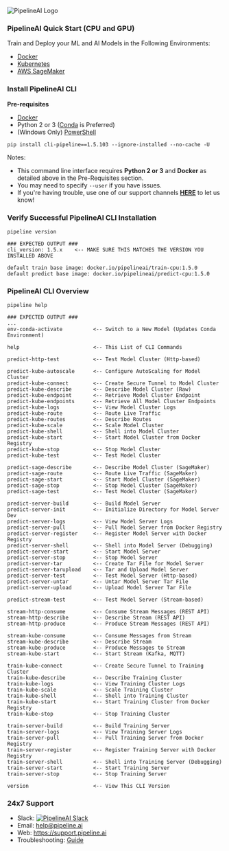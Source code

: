 ![PipelineAI Logo](http://pipeline.ai/assets/img/logo/pipelineai-split-black-258x62.png)

### PipelineAI Quick Start (CPU and GPU)
Train and Deploy your ML and AI Models in the Following Environments:
* [Docker](/docs/quickstart/docker)
* [Kubernetes](/docs/quickstart/kubernetes)
* [AWS SageMaker](/docs/quickstart/sagemaker)

### Install PipelineAI CLI
**Pre-requisites**
* [Docker](https://www.docker.com/community-edition#/download)
* Python 2 or 3 ([Conda](https://conda.io/docs/install/quick.html) is Preferred)
* (Windows Only) [PowerShell](https://github.com/PowerShell/PowerShell/tree/master/docs/installation)
```
pip install cli-pipeline==1.5.103 --ignore-installed --no-cache -U
```
Notes: 
* This command line interface requires **Python 2 or 3** and **Docker** as detailed above in the Pre-Requisites section.
* You may need to specify `--user` if you have issues.
* If you're having trouble, use one of our support channels [**HERE**](#24x7-support) to let us know!

### Verify Successful PipelineAI CLI Installation
```
pipeline version

### EXPECTED OUTPUT ###
cli_version: 1.5.x    <-- MAKE SURE THIS MATCHES THE VERSION YOU INSTALLED ABOVE

default train base image: docker.io/pipelineai/train-cpu:1.5.0     
default predict base image: docker.io/pipelineai/predict-cpu:1.5.0 
```

### PipelineAI CLI Overview
```
pipeline help

### EXPECTED OUTPUT ###
...
env-conda-activate          <-- Switch to a New Model (Updates Conda Environment)

help                        <-- This List of CLI Commands

predict-http-test           <-- Test Model Cluster (Http-based)

predict-kube-autoscale      <-- Configure AutoScaling for Model Cluster
predict-kube-connect        <-- Create Secure Tunnel to Model Cluster 
predict-kube-describe       <-- Describe Model Cluster (Raw)
predict-kube-endpoint       <-- Retrieve Model Cluster Endpoint 
predict-kube-endpoints      <-- Retrieve All Model Cluster Endpoints
predict-kube-logs           <-- View Model Cluster Logs 
predict-kube-route          <-- Route Live Traffic  
predict-kube-routes         <-- Describe Routes
predict-kube-scale          <-- Scale Model Cluster
predict-kube-shell          <-- Shell into Model Cluster
predict-kube-start          <-- Start Model Cluster from Docker Registry
predict-kube-stop           <-- Stop Model Cluster
predict-kube-test           <-- Test Model Cluster

predict-sage-describe       <-- Describe Model Cluster (SageMaker)
predict-sage-route          <-- Route Live Traffic (SageMaker)
predict-sage-start          <-- Start Model Cluster (SageMaker)
predict-sage-stop           <-- Stop Model Cluster (SageMaker)
predict-sage-test           <-- Test Model Cluster (SageMaker)

predict-server-build        <-- Build Model Server
predict-server-init         <-- Initialize Directory for Model Server Dev
predict-server-logs         <-- View Model Server Logs
predict-server-pull         <-- Pull Model Server from Docker Registry
predict-server-register     <-- Register Model Server with Docker Registry
predict-server-shell        <-- Shell into Model Server (Debugging)
predict-server-start        <-- Start Model Server
predict-server-stop         <-- Stop Model Server
predict-server-tar          <-- Create Tar File for Model Server
predict-server-tarupload    <-- Tar and Upload Model Server
predict-server-test         <-- Test Model Server (Http-based)
predict-server-untar        <-- Untar Model Server Tar File
predict-server-upload       <-- Upload Model Server Tar File

predict-stream-test         <-- Test Model Server (Stream-based)

stream-http-consume         <-- Consume Stream Messages (REST API)
stream-http-describe        <-- Describe Stream (REST API)
stream-http-produce         <-- Produce Stream Messages (REST API)

stream-kube-consume         <-- Consume Messages from Stream
stream-kube-describe        <-- Describe Stream
stream-kube-produce         <-- Produce Messages to Stream
stream-kube-start           <-- Start Stream (Kafka, MQTT)

train-kube-connect          <-- Create Secure Tunnel to Training Cluster
train-kube-describe         <-- Describe Training Cluster
train-kube-logs             <-- View Training Cluster Logs
train-kube-scale            <-- Scale Training Cluster
train-kube-shell            <-- Shell into Training Cluster
train-kube-start            <-- Start Training Cluster from Docker Registry
train-kube-stop             <-- Stop Training Cluster

train-server-build          <-- Build Training Server
train-server-logs           <-- View Training Server Logs
train-server-pull           <-- Pull Training Server from Docker Registry
train-server-register       <-- Register Training Server with Docker Registry
train-server-shell          <-- Shell into Training Server (Debugging)
train-server-start          <-- Start Training Server
train-server-stop           <-- Stop Training Server

version                     <-- View This CLI Version
```

### 24x7 Support
* Slack:  [![PipelineAI Slack](http://pipeline.ai/assets/img/slack-logo.png)](https://join.slack.com/t/pipelineai/shared_invite/enQtMjg3MTYzNjg1OTY5LWQxM2E5MDFhYTAzMDdkYmU2NjEyMmIxYTg5MjcyZGE3N2JiMWM4OWQxMzI2NzVlNTk3Y2JlMjQ1MWM3M2M0Mjc)
* Email:  help@pipeline.ai
* Web:  https://support.pipeline.ai
* Troubleshooting:  [Guide](/docs/troubleshooting)
